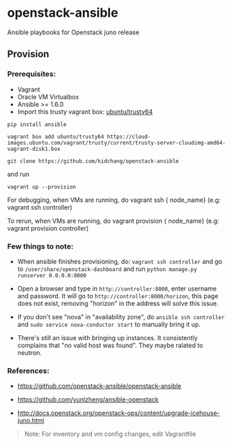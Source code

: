 # openstack-ansible
Ansible playbooks for Openstack juno release

## Provision

### Prerequisites:

* Vagrant
* Oracle VM Virtualbox
* Ansible >= 1.6.0
* Import this trusty vagrant box: [ubuntu/trusty64](https://cloud-images.ubuntu.com/vagrant/trusty/current/trusty-server-cloudimg-amd64-vagrant-disk1.box)

`pip install ansible`

`vagrant box add ubuntu/trusty64 https://cloud-images.ubuntu.com/vagrant/trusty/current/trusty-server-cloudimg-amd64-vagrant-disk1.box `

`git clone https://github.com/kidchang/openstack-ansible`

and run

`vagrant up --provision`

For debugging, when VMs are running, do vagrant ssh { node_name} (e.g: vagrant ssh controller)

To rerun, when VMs are running, do vagrant provision { node_name} (e.g: vagrant provision controller)

### Few things to note:

* When ansible finishes provisioning, do: `vagrant ssh controller` and go to `/user/share/openstack-dashboard` and run `python manage.py runserver 0.0.0.0:8000`

* Open a browser and type in `http://controller:8000`, enter username and password. It will go to `http://controller:8000/horizon`, this page does not exist, removing "horizon" in the address will solve this issue.

* If you don't see "nova" in "availability zone", do `ansible ssh controller` and `sudo service nova-conductor start` to manually bring it up.

* There's still an issue with bringing up instances. It consistently complains that "no valid host was found". They maybe ralated to neutron.

### References:
* https://github.com/openstack-ansible/openstack-ansible

* https://github.com/yunlzheng/ansible-openstack

* http://docs.openstack.org/openstack-ops/content/upgrade-icehouse-juno.html

> Note: For inventory and vm config changes, edit Vagrantfile
